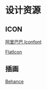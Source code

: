 # 设计资源

## ICON

[阿里巴巴 Iconfont](https://www.iconfont.cn/)

[FlatIcon](https://www.flaticon.com/)


## 插画

[Behance](http://www.behance.net)

